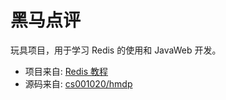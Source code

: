 # 黑马点评
玩具项目，用于学习 Redis 的使用和 JavaWeb 开发。

- 项目来自: [Redis 教程](https://www.bilibili.com/video/BV1cr4y1671t)
- 源码来自: [cs001020/hmdp](https://github.com/cs001020/hmdp)